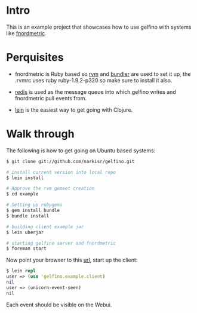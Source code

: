 # Intro

This is an example project that showcases how to use gelfino with systems like [fnordmetric](https://github.com/paulasmuth/fnordmetric).

# Perquisites 

* fnordmetric is Ruby based so [rvm](https://rvm.io/rvm/install/) and [bundler](http://gembundler.com/) are used to set it up, the .rvmrc uses ruby ruby-1.9.2-p320 so make sure to install it also.

* [redis](http://redis.io/) is used as the message queue into which gelfino writes and fnordmetric pull events from.

* [lein](git://github.com/technomancy/leiningen.git) is the easiest way to get going with Clojure.


# Walk through
The following is how to get going on Ubuntu based systems:

```bash
$ git clone git://github.com/narkisr/gelfino.git

# install current version into local repo
$ lein install 

# Approve the rvm gemset creation
$ cd example

# Setting up rubygems
$ gem install bundle
$ bundle install 

# building client example jar
$ lein uberjar

# starting gelfino server and fnordmetric
$ foreman start

```

Now point your browser to this [url](http://localhost:4242), start up the client:

```clojure
$ lein repl
user => (use 'gelfino.example.client)
nil
user => (unicorn-event-seen)
nil
```

Each event should be visible on the Webui.

